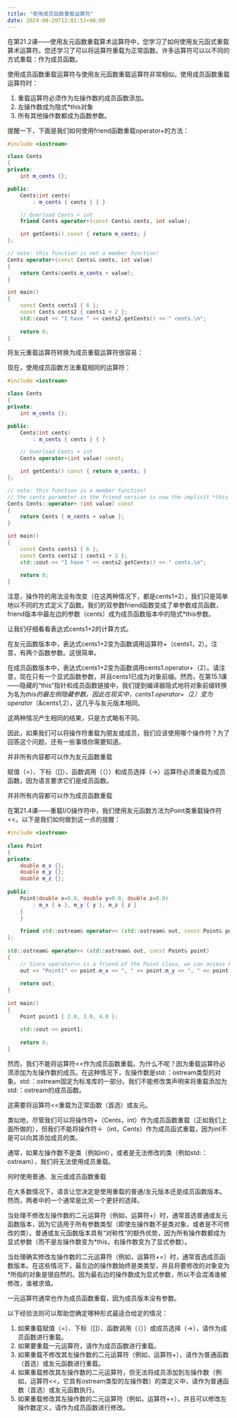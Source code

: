 ```yaml
---
title: "使用成员函数重载运算符"
date: 2024-08-20T12:01:51+08:00
---
```


在第21.2课——使用友元函数重载算术运算符中，您学习了如何使用友元函式重载算术运算符。您还学习了可以将运算符重载为正常函数。许多运算符可以以不同的方式重载：作为成员函数。

使用成员函数重载运算符与使用友元函数重载运算符非常相似。使用成员函数重载运算符时：

1. 重载运算符必须作为左操作数的成员函数添加。
2. 左操作数成为隐式*this对象
3. 所有其他操作数都成为函数参数。


提醒一下，下面是我们如何使用friend函数重载operator+的方法：

```C++
#include <iostream>

class Cents
{
private:
    int m_cents {};

public:
    Cents(int cents)
        : m_cents { cents } { }

    // Overload Cents + int
    friend Cents operator+(const Cents& cents, int value);

    int getCents() const { return m_cents; }
};

// note: this function is not a member function!
Cents operator+(const Cents& cents, int value)
{
    return Cents(cents.m_cents + value);
}

int main()
{
	const Cents cents1 { 6 };
	const Cents cents2 { cents1 + 2 };
	std::cout << "I have " << cents2.getCents() << " cents.\n";
 
	return 0;
}
```

将友元重载运算符转换为成员重载运算符很容易：

现在，使用成员函数方法重载相同的运算符：

```C++
#include <iostream>

class Cents
{
private:
    int m_cents {};

public:
    Cents(int cents)
        : m_cents { cents } { }

    // Overload Cents + int
    Cents operator+(int value) const;

    int getCents() const { return m_cents; }
};

// note: this function is a member function!
// the cents parameter in the friend version is now the implicit *this parameter
Cents Cents::operator+ (int value) const
{
    return Cents { m_cents + value };
}

int main()
{
	const Cents cents1 { 6 };
	const Cents cents2 { cents1 + 2 };
	std::cout << "I have " << cents2.getCents() << " cents.\n";
 
	return 0;
}
```

注意，操作符的用法没有改变（在这两种情况下，都是cents1+2），我们只是简单地以不同的方式定义了函数。我们的双参数friend函数变成了单参数成员函数，friend版本中最左边的参数（cents）成为成员函数版本中的隐式*this参数。

让我们仔细看看表达式cents1+2的计算方式。

在友元函数版本中，表达式cents1+2变为函数调用运算符+（cents1，2）。注意，有两个函数参数。这很简单。

在成员函数版本中，表达式cents1+2变为函数调用cents1.operator+（2）。请注意，现在只有一个显式函数参数，并且cents1已成为对象前缀。然而，在第15.1课——隐藏的“this”指针和成员函数链接中，我们提到编译器隐式地将对象前缀转换为名为*this的最左侧隐藏参数。因此在现实中，cents1.operator+（2）变为operator*（&cents1,2），这几乎与友元版本相同。

这两种情况产生相同的结果，只是方式略有不同。

因此，如果我们可以将操作符重载为朋友或成员，我们应该使用哪个操作符？为了回答这个问题，还有一些事情你需要知道。

并非所有内容都可以作为友元函数重载

赋值（=）、下标（[]）、函数调用（（））和成员选择（->）运算符必须重载为成员函数，因为语言要求它们是成员函数。

并非所有内容都可以作为成员函数重载

在第21.4课——重载I/O操作符中，我们使用友元函数方法为Point类重载操作符<<。以下是我们如何做到这一点的提醒：

```C++
#include <iostream>
 
class Point
{
private:
    double m_x {};
    double m_y {};
    double m_z {};
 
public:
    Point(double x=0.0, double y=0.0, double z=0.0)
        : m_x { x }, m_y { y }, m_z { z }
    {
    }
 
    friend std::ostream& operator<< (std::ostream& out, const Point& point);
};
 
std::ostream& operator<< (std::ostream& out, const Point& point)
{
    // Since operator<< is a friend of the Point class, we can access Point's members directly.
    out << "Point(" << point.m_x << ", " << point.m_y << ", " << point.m_z << ")";
 
    return out;
}
 
int main()
{
    Point point1 { 2.0, 3.0, 4.0 };
 
    std::cout << point1;
 
    return 0;
}
```

然而，我们不能将运算符<<作为成员函数重载。为什么不呢？因为重载运算符必须添加为左操作数的成员。在这种情况下，左操作数是std:：ostream类型的对象。std:：ostream固定为标准库的一部分。我们不能修改类声明来将重载添加为std:：ostream的成员函数。

这需要将运算符<<重载为正常函数（首选）或友元。

类似地，尽管我们可以将操作符+（Cents，int）作为成员函数重载（正如我们上面所做的），但我们不能将操作符＋（int，Cents）作为成员函式重载，因为int不是可以向其添加成员的类。

通常，如果左操作数不是类（例如int），或者是无法修改的类（例如std:：ostream），我们将无法使用成员重载。

何时使用普通、友元或成员函数重载

在大多数情况下，语言让您决定是使用重载的普通/友元版本还是成员函数版本。然而，两者中的一个通常是比另一个更好的选择。

当处理不修改左操作数的二元运算符（例如，运算符+）时，通常首选普通或友元函数版本，因为它适用于所有参数类型（即使左操作数不是类对象，或者是不可修改的类）。普通或友元函数版本具有“对称性”的额外优势，因为所有操作数都成为显式参数（而不是左操作数变为*this，右操作数变为了显式参数）。

当处理确实修改左操作数的二元运算符（例如，运算符+=）时，通常首选成员函数版本。在这些情况下，最左边的操作数始终是类类型，并且将要修改的对象变为*所指的对象是很自然的。因为最右边的操作数成为显式参数，所以不会混淆谁被修改，谁被求值。

一元运算符通常也作为成员函数重载，因为成员版本没有参数。

以下经验法则可以帮助您确定哪种形式最适合给定的情况：

1. 如果重载赋值（=）、下标（[]）、函数调用（（））或成员选择（->），请作为成员函数进行重载。
2. 如果要重载一元运算符，请作为成员函数进行重载。
3. 如果重载不修改其左操作数的二元运算符（例如，运算符+），请作为普通函数（首选）或友元函数进行重载。
4. 如果重载修改其左操作数的二元运算符，但无法将成员添加到左操作数（例如，运算符<<，它具有ostream类型的左操作数）的类定义中，请作为普通函数（首选）或友元函数执行。
5. 如果重载修改其左操作数的二元运算符（例如，运算符+=），并且可以修改左操作数定义，请作为成员函数进行修改。


